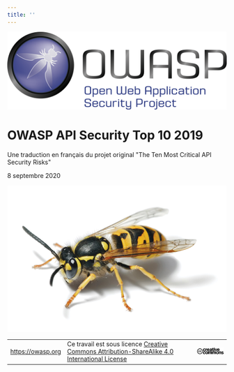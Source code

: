 ```yaml
---
title: ''
---
```


![OWASP LOGO](images/owasp-logo.png)

# OWASP API Security Top 10 2019

Une traduction en français du projet original "The Ten Most Critical API Security Risks"

8 septembre 2020

![WASP Logo URL TBA](images/front-wasp.png)

| | | |
| - | - | - |
| https://owasp.org | Ce travail est sous licence [Creative Commons Attribution-ShareAlike 4.0 International License][1] | ![Creative Commons License Logo](images/front-cc.png) |

[1]: http://creativecommons.org/licenses/by-sa/4.0/
